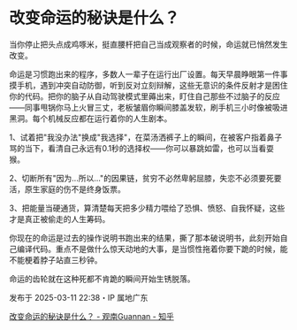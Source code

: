 # 改变命运的秘诀是什么？

当你停止把头点成鸡啄米，挺直腰杆把自己当成观察者的时候，命运就已悄然发生改变。

命运是习惯跑出来的程序，多数人一辈子在运行出厂设置。每天早晨睁眼第一件事摸手机，遇到冲突自动防御，听到反对立刻辩解，这些无意识的条件反射才是困住你的代码。把你的脑子从自动驾驶模式里薅出来，盯住自己那些不过脑子的反应——同事甩锅你马上火冒三丈，老板皱眉你瞬间膝盖发软，刷手机三小时像被吸进黑洞。每个机械反应都在运行着你的人生剧本。

1、试着把"我没办法"换成"我选择"，在菜汤洒裤子上的瞬间，在被客户指着鼻子骂的当下，看清自己永远有0.1秒的选择权——你可以暴跳如雷，也可以当看耍猴。

2、切断所有"因为...所以..."的因果链，贫穷不必然卑躬屈膝，失恋不必须要死要活，原生家庭的伤不是终身饭票。

3、把能量当硬通货，算清楚每天把多少精力喂给了恐惧、愤怒、自我怀疑，这些才是真正被偷走的人生筹码。

你现在的命运是过去的操作说明书跑出来的结果，撕了那本破说明书，此刻开始自己编译代码。重点不是做什么惊天动地的大事，是当惯性拖着你要下跪的时候，能不能梗着脖子站直三秒钟。

命运的齿轮就在这种死都不肯跪的瞬间开始生锈脱落。

发布于 2025-03-11 22:38・IP 属地广东

[改变命运的秘诀是什么？ - 观南Guannan - 知乎](https://www.zhihu.com/question/659955284/answer/122109522830)